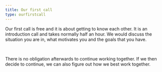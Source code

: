 ```yaml
---
title: Our first call
type: ourfirstcall
---
```


Our first call is free and it is about getting to know each other.  It is an introduction call and takes normally half an hour. We would discuss the situation you are in, what motivates you and the goals that you have. 

<br>

There is no obligation afterwards to continue working together. If we then decide to continue, we can also figure out how we best work together.